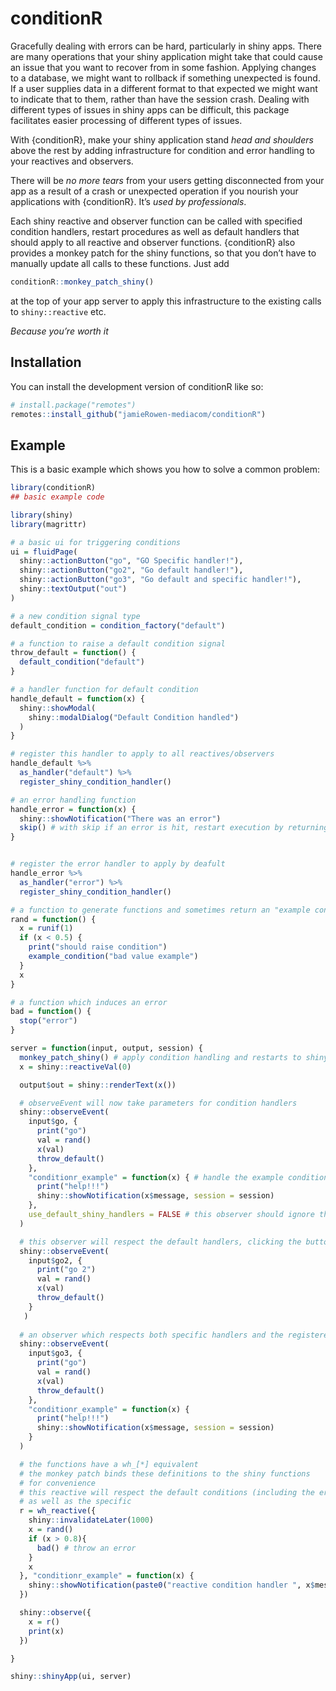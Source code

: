 
<!-- README.md is generated from README.Rmd. Please edit that file -->

# conditionR

<!-- badges: start -->

<!-- badges: end -->

Gracefully dealing with errors can be hard, particularly in shiny apps.
There are many operations that your shiny application might take that
could cause an issue that you want to recover from in some fashion.
Applying changes to a database, we might want to rollback if something
unexpected is found. If a user supplies data in a different format to
that expected we might want to indicate that to them, rather than have
the session crash. Dealing with different types of issues in shiny apps
can be difficult, this package facilitates easier processing of
different types of issues.

With {conditionR}, make your shiny application stand *head and
shoulders* above the rest by adding infrastructure for condition and
error handling to your reactives and observers.

There will be *no more tears* from your users getting disconnected from
your app as a result of a crash or unexpected operation if you nourish
your applications with {conditionR}. It’s *used by professionals*.

Each shiny reactive and observer function can be called with specified
condition handlers, restart procedures as well as default handlers that
should apply to all reactive and observer functions. {conditionR} also
provides a monkey patch for the shiny functions, so that you don’t have
to manually update all calls to these functions. Just add

``` r
conditionR::monkey_patch_shiny()
```

at the top of your app server to apply this infrastructure to the
existing calls to `shiny::reactive` etc.

*Because you’re worth it*

## Installation

You can install the development version of conditionR like so:

``` r
# install.package("remotes")
remotes::install_github("jamieRowen-mediacom/conditionR")
```

## Example

This is a basic example which shows you how to solve a common problem:

``` r
library(conditionR)
## basic example code

library(shiny)
library(magrittr)

# a basic ui for triggering conditions
ui = fluidPage(
  shiny::actionButton("go", "GO Specific handler!"),
  shiny::actionButton("go2", "Go default handler!"),
  shiny::actionButton("go3", "Go default and specific handler!"),
  shiny::textOutput("out")
)

# a new condition signal type
default_condition = condition_factory("default")

# a function to raise a default condition signal
throw_default = function() {
  default_condition("default")
}

# a handler function for default condition
handle_default = function(x) {
  shiny::showModal(
    shiny::modalDialog("Default Condition handled")
  )
}

# register this handler to apply to all reactives/observers
handle_default %>%
  as_handler("default") %>%
  register_shiny_condition_handler()

# an error handling function
handle_error = function(x) {
  shiny::showNotification("There was an error")
  skip() # with skip if an error is hit, restart execution by returning NULL instead of crashing
}


# register the error handler to apply by deafult
handle_error %>%
  as_handler("error") %>%
  register_shiny_condition_handler()

# a function to generate functions and sometimes return an "example condition" signal
rand = function() {
  x = runif(1)
  if (x < 0.5) {
    print("should raise condition")
    example_condition("bad value example")
  }
  x
}

# a function which induces an error
bad = function() {
  stop("error")
}

server = function(input, output, session) {
  monkey_patch_shiny() # apply condition handling and restarts to shiny reactives and observers
  x = shiny::reactiveVal(0)

  output$out = shiny::renderText(x())

  # observeEvent will now take parameters for condition handlers
  shiny::observeEvent(
    input$go, {
      print("go")
      val = rand()
      x(val)
      throw_default()
    },
    "conditionr_example" = function(x) { # handle the example condition signal
      print("help!!!")
      shiny::showNotification(x$message, session = session)
    },
    use_default_shiny_handlers = FALSE # this observer should ignore the default handlers
  )

  # this observer will respect the default handlers, clicking the button will throw a default condition
  shiny::observeEvent(
    input$go2, {
      print("go 2")
      val = rand()
      x(val)
      throw_default()
    }
   )
  
  # an observer which respects both specific handlers and the registered defaults
  shiny::observeEvent(
    input$go3, {
      print("go")
      val = rand()
      x(val)
      throw_default()
    },
    "conditionr_example" = function(x) {
      print("help!!!")
      shiny::showNotification(x$message, session = session)
    }
  )

  # the functions have a wh_[*] equivalent
  # the monkey patch binds these definitions to the shiny functions
  # for convenience
  # this reactive will respect the default conditions (including the error handler)
  # as well as the specific
  r = wh_reactive({
    shiny::invalidateLater(1000)
    x = rand()
    if (x > 0.8){
      bad() # throw an error
    }
    x
  }, "conditionr_example" = function(x) {
    shiny::showNotification(paste0("reactive condition handler ", x$message), session = session)
  })

  shiny::observe({
    x = r()
    print(x)
  })

}

shiny::shinyApp(ui, server)
```
